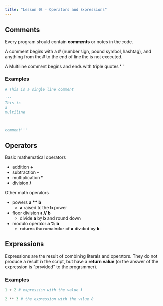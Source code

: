 ```yaml
---
title: "Lesson 02 - Operators and Expressions"
---
```


## Comments

Every program should contain **comments** or notes in the code.

A comment begins with a **#** (number sign, pound symbol, hashtag), and anything from the **#** to the end of line the is not executed.

A Multiline comment begins and ends with triple quotes **'''**

### Examples

```python
# This is a single line comment
```

```python
'''
This is
a
multiline



comment'''
```

## Operators

Basic mathematical operators

- addition **+**
- subtraction **-**
- multiplication **\***
- division **/**

Other math operators

- powers **a \*\* b**
    - **a** raised to the **b** power
- floor division **a // b**
    - divide **a** by **b** and round down
- modulo operator **a % b**
    - returns the remainder of **a** divided by **b**

## Expressions

Expressions are the result of combining literals and operators. They do not produce a result in the script, but have a **return value** (or the answer of the expression is "provided" to the programmer).

### Examples

```python
1 + 2 # expression with the value 3
```

```python
2 ** 3 # the expression with the value 8
```
